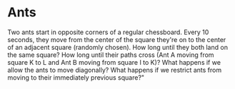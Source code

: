 # Ants

Two ants start in opposite corners of a regular chessboard. Every 10 seconds, they move from the center of the square they're on to the center of an adjacent square (randomly chosen).
How long until they both land on the same square? How long until their paths cross (Ant A moving from square K to L and Ant B moving from square I to K)?
What happens if we allow the ants to move diagonally?
What happens if we restrict ants from moving to their immediately previous square?"
